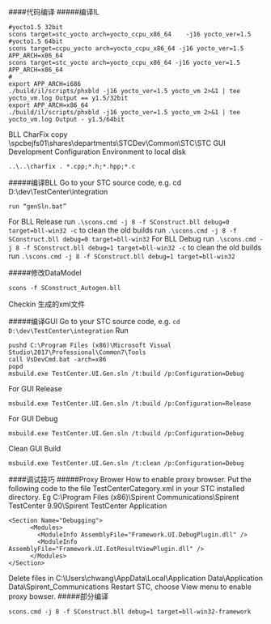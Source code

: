 ####代码编译
#####编译IL
```
#yocto1.5 32bit
scons target=stc_yocto arch=yocto_ccpu_x86_64    -j16 yocto_ver=1.5
#yocto1.5 64bit
scons target=ccpu_yocto arch=yocto_ccpu_x86_64 -j16 yocto_ver=1.5  APP_ARCH=x86_64
scons target=stc_yocto arch=yocto_ccpu_x86_64 -j16 yocto_ver=1.5  APP_ARCH=x86_64
#
export APP_ARCH=i686
./build/il/scripts/phxbld -j16 yocto_ver=1.5 yocto_vm 2>&1 | tee yocto_vm.log Output == y1.5/32bit
export APP_ARCH=x86_64
./build/il/scripts/phxbld -j16 yocto_ver=1.5 yocto_vm 2>&1 | tee yocto_vm.log Output - y1.5/64bit 
```
BLL CharFix
copy \\spcbejfs01\shares\departments\STCDev\Common\STC\STC GUI Development Configuration Environment to local disk
```
..\..\charfix . *.cpp;*.h;*.hpp;*.c
```
#####编译BLL
Go to your STC source code, e.g. cd D:\dev\TestCenter\integration
```
run “genSln.bat”
```
For BLL Release
run `.\scons.cmd -j 8 -f SConstruct.bll debug=0 target=bll-win32 -c` to clean the old builds
run `.\scons.cmd -j 8 -f SConstruct.bll debug=0 target=bll-win32`
For BLL Debug
run `.\scons.cmd -j 8 -f SConstruct.bll debug=1 target=bll-win32 -c` to clean the old builds
run `.\scons.cmd -j 8 -f SConstruct.bll debug=1 target=bll-win32`

#####修改DataModel
```
scons -f SConstruct_Autogen.bll
```
Checkin 生成的xml文件

#####编译GUI
Go to your STC source code, e.g. `cd D:\dev\TestCenter\integration`
Run 
```
pushd C:\Program Files (x86)\Microsoft Visual Studio\2017\Professional\Common7\Tools
call VsDevCmd.bat -arch=x86
popd
msbuild.exe TestCenter.UI.Gen.sln /t:build /p:Configuration=Debug
```
For GUI Release
```
msbuild.exe TestCenter.UI.Gen.sln /t:build /p:Configuration=Release
```
For GUI Debug
```
msbuild.exe TestCenter.UI.Gen.sln /t:build /p:Configuration=Debug
```
Clean GUI Build
```
msbuild.exe TestCenter.UI.Gen.sln /t:clean /p:Configuration=Debug
```
####调试技巧
#####Proxy Brower
How to enable proxy browser.
Put the following code to the file TestCenterCategory.xml in your STC installed directory. Eg C:\Program Files (x86)\Spirent Communications\Spirent TestCenter 9.90\Spirent TestCenter Application
```
<Section Name="Debugging">
      <Modules>
        <ModuleInfo AssemblyFile="Framework.UI.DebugPlugin.dll" />
        <ModuleInfo AssemblyFile="Framework.UI.EotResultViewPlugin.dll" />    
      </Modules>
</Section>
```
Delete files in C:\Users\chwang\AppData\Local\Application Data\Application Data\Spirent_Communications
Restart STC, choose View menu to enable proxy bowser.
#####部分编译
```
scons.cmd -j 8 -f SConstruct.bll debug=1 target=bll-win32-framework
```
